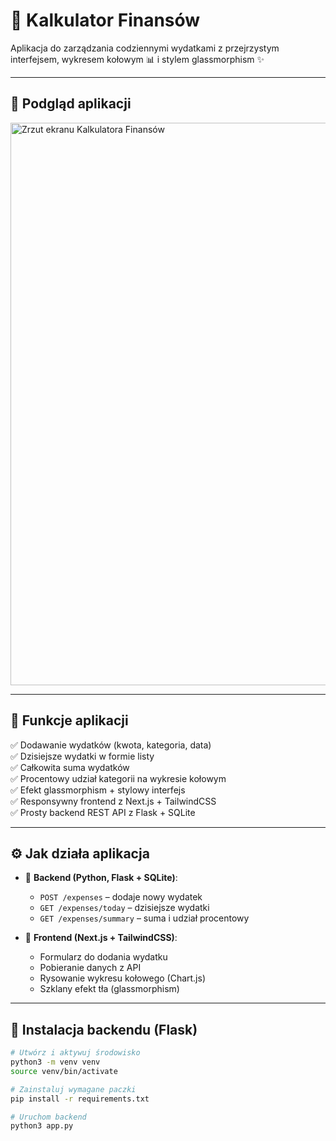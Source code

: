 # 💸 Kalkulator Finansów

Aplikacja do zarządzania codziennymi wydatkami z przejrzystym interfejsem, wykresem kołowym 📊 i stylem glassmorphism ✨

---

## 📸 Podgląd aplikacji

<img src="screenshot.png" alt="Zrzut ekranu Kalkulatora Finansów" width="900"/>

---

## 🎯 Funkcje aplikacji

✅ Dodawanie wydatków (kwota, kategoria, data)  
✅ Dzisiejsze wydatki w formie listy  
✅ Całkowita suma wydatków  
✅ Procentowy udział kategorii na wykresie kołowym  
✅ Efekt glassmorphism + stylowy interfejs  
✅ Responsywny frontend z Next.js + TailwindCSS  
✅ Prosty backend REST API z Flask + SQLite  

---

## ⚙️ Jak działa aplikacja

- 💾 **Backend (Python, Flask + SQLite)**:
  - `POST /expenses` – dodaje nowy wydatek
  - `GET /expenses/today` – dzisiejsze wydatki
  - `GET /expenses/summary` – suma i udział procentowy

- 💅 **Frontend (Next.js + TailwindCSS)**:
  - Formularz do dodania wydatku
  - Pobieranie danych z API
  - Rysowanie wykresu kołowego (Chart.js)
  - Szklany efekt tła (glassmorphism)

---

## 🔌 Instalacja backendu (Flask)

```bash
# Utwórz i aktywuj środowisko
python3 -m venv venv
source venv/bin/activate

# Zainstaluj wymagane paczki
pip install -r requirements.txt

# Uruchom backend
python3 app.py


